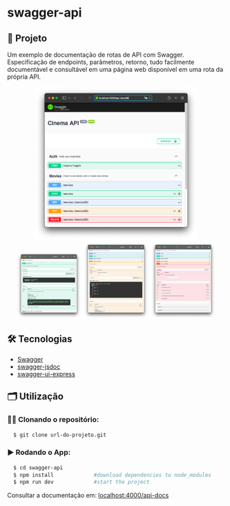 # swagger-api
<!--
![Swagger](https://miro.medium.com/v2/resize:fit:200/format:webp/0*otsfLuH8efGUeedm.png)
-->

## 🚀 Projeto
Um exemplo de documentação de rotas de API com Swagger. Especificação de endpoints, parâmetros, retorno, tudo facilmente documentável e consultável em uma página web disponível em uma rota da própria API.

<div align="center">
    <img src="assets/routes.png" alt="routes" title="routes" width="75%"/>
</div>
<div align="center">
    <img src="assets/api-auth.png" alt="api-auth" title="api-auth" width="30%"/>
    <img src="assets/api-put.png" alt="api-put" title="api-put" width="30%"/>
    <img src="assets/api-delete.png" alt="api-delete" title="api-delete" width="30%"/>
</div>

## 🛠️ Tecnologias
- [Swagger](https://swagger.io)
- [swagger-jsdoc](https://www.npmjs.com/package/swagger-jsdoc)
- [swagger-ui-express](https://www.npmjs.com/package/swagger-ui-express)

## 🗂️ Utilização

### 🐑🐑 Clonando o repositório:

```bash
  $ git clone url-do-projeto.git
```

### ▶️ Rodando o App:

```bash
  $ cd swagger-api
  $ npm install             #download dependencies to node_modules
  $ npm run dev             #start the project
```

Consultar a documentação em: [localhost:4000/api-docs](http://localhost:4000/api-docs)
